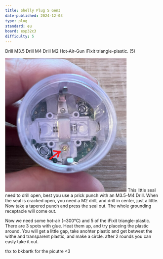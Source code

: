 ```yaml
---
title: Shelly Plug S Gen3
date-published: 2024-12-03
type: plug
standard: eu
board: esp32c3
difficulty: 5
---
```


Drill M3.5 
Drill M4
Drill M2
Hot-Air-Gun
iFixit triangle-plastic. (5)


![Seal](../Shelly-Plug-S-Gen3/seal(plombe).jpeg "Seal") 
This little seal need to drill open, best you use a prick punch with an M3.5-M4 Drill. When the seal is cracked open, you need a M2 drill, and drill in center, just a little. Now take a tapered punch and press the seal out. The whole grounding receptacle will come out. 


Now we need some hot-air (~300°C) and 5 of the iFixit triangle-plastic. There are 3 spots with glue. Heat them up, and try placeing the plastic around. You will get a little gap, take anohter plastic and get betweet the withe and transparent plastic, and make a circle. after 2 rounds you can easly take it out.  





thx to bkbartk for the picutre <3